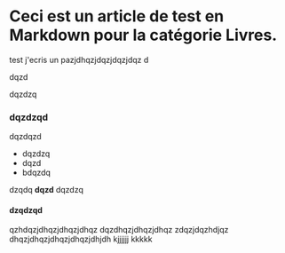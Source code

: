 # Ceci est un article de test en Markdown pour la catégorie Livres.

test j'ecris un pazjdhqzjdqzjdqzjdqz
d

dqzd

dqzdzq

### dqzdzqd
dqzdqzd

- dqzdzq
- dqzd
- bdqzdq

dzqdq **dqzd** dqzdzq

#### dzqdzqd


qzhdqzjdhqzjdhqzjdhqz
dqzdhqzjdhqzjdhqz
zdqzjdqzhdjqz
dhqzjdhqzjdhqzjdhqzjdhjdh
kjjjjjj
kkkkk
